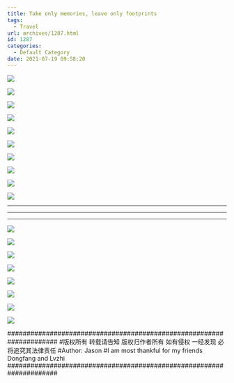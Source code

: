 ```yaml
---
title: Take only memories, leave only footprints
tags:
  - Travel
url: archives/1287.html
id: 1287
categories:
  - Default Category
date: 2021-07-19 09:58:20
---
```



![](/wp/f4w/2021/2021-09-09-Longbeach.jpg)

![](/wp/f4w/2021/2021-09-09-Sequoia1.jpg)

![](/wp/f4w/2021/2021-09-09-generalSherman.jpg)

![](/wp/f4w/2021/2021-09-09-Sequoia-HumeLake.jpg)

![](/wp/f4w/2021/2021-09-09-Zion1.jpg)

<!--more-->

![](/wp/f4w/2021/2021-09-09-ZionNationalPark2.jpg)

![](/wp/f4w/2021/2021-09-09-ZionNationalPark3.jpg)

![](/wp/f4w/2021/2021-09-09-LasVegasSevenMagicMountain.jpg)

![](/wp/f4w/2021/2021-09-09-RedRockCanyon.jpg)

![](/wp/f4w/2021/2021-10-03-joshua-tree.jpg)

---

---

---



![](/wp/f4w/2021/2021-09-09-Sunset1.jpg)

![](/wp/f4w/2021/2021-09-09-Sunset2.jpg)

![](/wp/f4w/2021/2021-09-09-Sunset3.jpg)

![](/wp/f4w/2021/2021-09-09-Sunset4.jpg)

![](/wp/f4w/2021/2021-09-09-Sunset5.jpg)

![](/wp/f4w/2021/2021-09-09-Sunset6.jpg)

![](/wp/f4w/2021/2021-09-09-Sunset7.jpg)

![](/wp/f4w/2021/2021-10-03-joshua-tree-sunset8.jpg)

#####################################################################
#版权所有 转载请告知 版权归作者所有 如有侵权 一经发现 必将追究其法律责任
#Author: Jason
#I am most thankful for my friends Dongfang and Lvzhi
#####################################################################

